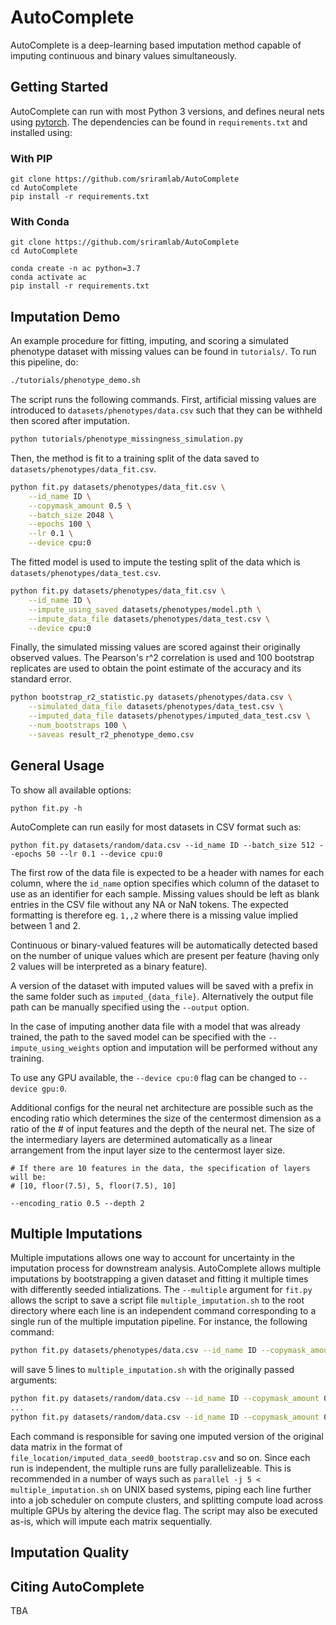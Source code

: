 # AutoComplete

AutoComplete is a deep-learning based imputation method capable of imputing continuous and binary values simultaneously.

## Getting Started

AutoComplete can run with most Python 3 versions, and defines neural nets using [pytorch](https://pytorch.org).
The dependencies can be found in `requirements.txt` and installed using:


### With PIP
```
git clone https://github.com/sriramlab/AutoComplete
cd AutoComplete
pip install -r requirements.txt
```

### With Conda
```
git clone https://github.com/sriramlab/AutoComplete
cd AutoComplete

conda create -n ac python=3.7
conda activate ac
pip install -r requirements.txt
```

## Imputation Demo

An example procedure for fitting, imputing, and scoring a simulated phenotype dataset with missing values can be found in `tutorials/`. To run this pipeline, do:

```bash
./tutorials/phenotype_demo.sh
```

The script runs the following commands. First, artificial missing values are introduced to `datasets/phenotypes/data.csv` such that they can be withheld then scored after imputation.
```bash
python tutorials/phenotype_missingness_simulation.py
```

Then, the method is fit to a training split of the data saved to `datasets/phenotypes/data_fit.csv`.
```bash
python fit.py datasets/phenotypes/data_fit.csv \
    --id_name ID \
    --copymask_amount 0.5 \
    --batch_size 2048 \
    --epochs 100 \
    --lr 0.1 \
    --device cpu:0
```

The fitted model is used to impute the testing split of the data which is `datasets/phenotypes/data_test.csv`.
```bash
python fit.py datasets/phenotypes/data_fit.csv \
    --id_name ID \
    --impute_using_saved datasets/phenotypes/model.pth \
    --impute_data_file datasets/phenotypes/data_test.csv \
    --device cpu:0
```

Finally, the simulated missing values are scored against their originally observed values. The Pearson's r^2 correlation is used and 100 bootstrap replicates are used to obtain the point estimate of the accuracy and its standard error.
```bash
python bootstrap_r2_statistic.py datasets/phenotypes/data.csv \
    --simulated_data_file datasets/phenotypes/data_test.csv \
    --imputed_data_file datasets/phenotypes/imputed_data_test.csv \
    --num_bootstraps 100 \
    --saveas result_r2_phenotype_demo.csv
```

## General Usage

To show all available options:

```
python fit.py -h
```

AutoComplete can run easily for most datasets in CSV format such as:

```
python fit.py datasets/random/data.csv --id_name ID --batch_size 512 --epochs 50 --lr 0.1 --device cpu:0
```

The first row of the data file is expected to be a header with names for each column, where the `id_name` option specifies which column of the dataset to use as an identifier for each sample. Missing values should be left as blank entries in the CSV file without any NA or NaN tokens. The expected formatting is therefore eg. `1,,2` where there is a missing value implied between 1 and 2.

Continuous or binary-valued features will be automatically detected based on the number of unique values which are present per feature
(having only 2 values will be interpreted as a binary feature).

A version of the dataset with imputed values will be saved with a prefix in the same folder such as `imputed_{data_file}`. Alternatively the output file path can be manually specified using the `--output` option.

In the case of imputing another data file with a model that was already trained, the path to the saved model can be specified with the `--impute_using_weights` option and imputation will be performed without any training.

To use any GPU available, the `--device cpu:0` flag can be changed to `--device gpu:0`.


Additional configs for the neural net architecture are possible such as the encoding ratio which determines the size of the centermost dimension as a ratio of the # of input features and the depth of the neural net. The size of the intermediary layers are determined automatically as a linear arrangement from the input layer size to the centermost layer size.
```
# If there are 10 features in the data, the specification of layers will be:
# [10, floor(7.5), 5, floor(7.5), 10]

--encoding_ratio 0.5 --depth 2
```

## Multiple Imputations

Multiple imputations allows one way to account for uncertainty in the imputation process for downstream analysis. AutoComplete allows multiple imputations by bootstrapping a given dataset and fitting it multiple times with differently seeded intializations. The `--multiple` argument for `fit.py` allows the script to save a script file `multiple_imputation.sh` to the root directory where each line is an independent command corresponding to a single run of the multiple imputation pipeline. For instance, the following command:

```bash
python fit.py datasets/phenotypes/data.csv --id_name ID --copymask_amount 0.5 --batch_size 2048 --epochs 1 --lr 0.1 --device cuda:1 --multiple 5
```

will save 5 lines to `multiple_imputation.sh` with the originally passed arguments:

```bash
python fit.py datasets/random/data.csv --id_name ID --copymask_amount 0.5 --batch_size 2048 --epochs 100 --lr 0.1 --device cuda:1 --seed 0 --bootstrap --save_imputed
...
python fit.py datasets/random/data.csv --id_name ID --copymask_amount 0.5 --batch_size 2048 --epochs 100 --lr 0.1 --device cuda:1 --seed 4 --bootstrap --save_imputed
```

Each command is responsible for saving one imputed version of the original data matrix in the format of `file_location/imputed_data_seed0_bootstrap.csv` and so on. Since each run is independent, the multiple runs are fully parallelizeable. This is recommended in a number of ways such as `parallel -j 5 < multiple_imputation.sh` on UNIX based systems, piping each line further into a job scheduler on compute clusters, and splitting compute load across multiple GPUs by altering the device flag. The script may also be executed as-is, which will impute each matrix sequentially.

## Imputation Quality



## Citing AutoComplete

TBA
